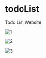 # todoList
Todo List Website

![1](https://github.com/zaki-dawrey/todoList/assets/40626722/1ba2c178-39d1-45e7-8441-7a8ae4d416f7)


![2](https://github.com/zaki-dawrey/todoList/assets/40626722/ca4d3246-3e95-4684-8153-03e865c97cc9)

![3](https://github.com/zaki-dawrey/todoList/assets/40626722/cde6151d-2217-4568-bed8-60c8475e6e09)
